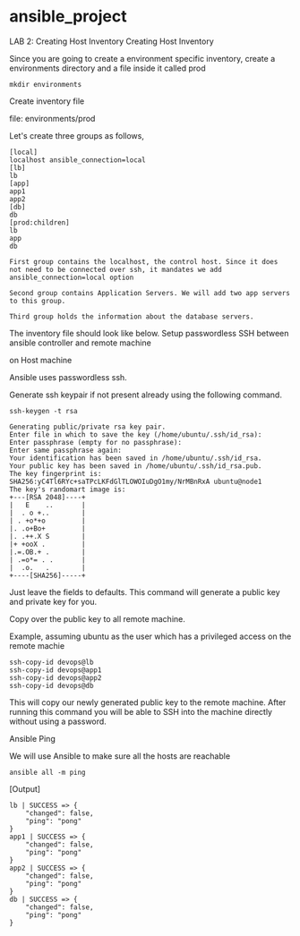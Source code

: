 # ansible_project
LAB 2: Creating Host Inventory
Creating Host Inventory

Since you are going to create a environment specific inventory, create a environments directory and a file inside it called prod

    mkdir environments

Create inventory file

file: environments/prod

Let's create three groups as follows,

    [local]
    localhost ansible_connection=local  
    [lb] 
    lb  
    [app] 
    app1 
    app2   
    [db] 
    db  
    [prod:children] 
    lb 
    app 
    db 

    First group contains the localhost, the control host. Since it does not need to be connected over ssh, it mandates we add ansible_connection=local option

    Second group contains Application Servers. We will add two app servers to this group.

    Third group holds the information about the database servers.

The inventory file should look like below.
Setup passwordless SSH between ansible controller and remote machine

on Host machine

Ansible uses passwordless ssh.

Generate ssh keypair if not present already using the following command.

    ssh-keygen -t rsa
     
    Generating public/private rsa key pair.
    Enter file in which to save the key (/home/ubuntu/.ssh/id_rsa):
    Enter passphrase (empty for no passphrase):
    Enter same passphrase again:
    Your identification has been saved in /home/ubuntu/.ssh/id_rsa.
    Your public key has been saved in /home/ubuntu/.ssh/id_rsa.pub.
    The key fingerprint is:
    SHA256:yC4Tl6RYc+saTPcLKFdGlTLOWOIuDgO1my/NrMBnRxA ubuntu@node1
    The key's randomart image is:
    +---[RSA 2048]----+
    |   E    ..       |
    |  . o +..        |
    | . +o*+o         |
    |. .o+Bo+         |
    |. .++.X S        |
    |+ +ooX .         |
    |.=.OB.+ .        |
    | .=o*= . .       |
    |  .o.   .        |
    +----[SHA256]-----+

Just leave the fields to defaults. This command will generate a public key and private key for you.

Copy over the public key to all remote machine.

Example, assuming ubuntu as the user which has a privileged access on the remote machie

    ssh-copy-id devops@lb
    ssh-copy-id devops@app1  
    ssh-copy-id devops@app2  
    ssh-copy-id devops@db

This will copy our newly generated public key to the remote machine. After running this command you will be able to SSH into the machine directly without using a password.

Ansible Ping

We will use Ansible to make sure all the hosts are reachable

    ansible all -m ping

[Output]

    lb | SUCCESS => {
        "changed": false,
        "ping": "pong"
    }
    app1 | SUCCESS => {
        "changed": false,
        "ping": "pong"
    }
    app2 | SUCCESS => {
        "changed": false,
        "ping": "pong"
    }
    db | SUCCESS => {
        "changed": false,
        "ping": "pong"
    }


